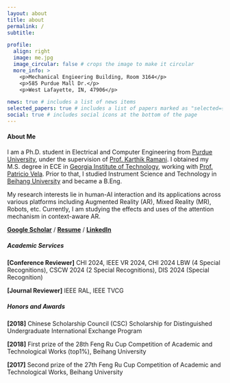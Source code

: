 ```yaml
---
layout: about
title: about
permalink: /
subtitle:

profile:
  align: right
  image: me.jpg
  image_circular: false # crops the image to make it circular
  more_info: >
    <p>Mechanical Engieering Building, Room 3164</p>
    <p>585 Purdue Mall Dr.</p>
    <p>West Lafayette, IN, 47906</p>

news: true # includes a list of news items
selected_papers: true # includes a list of papers marked as "selected={true}"
social: true # includes social icons at the bottom of the page
---
```

#### About Me 

I am a Ph.D. student in Electrical and Computer Engineering from [Purdue University](http://www.purdue.edu), under the supervision of [Prof. Karthik Ramani](https://engineering.purdue.edu/~ramani/wordpress/). I obtained my M.S. degree in ECE in [Georgia Institute of Technology](http://www.gatech.edu), working with [Prof. Patricio Vela](https://ece.gatech.edu/directory/patricio-antonio-vela). Prior to that, I studied Instrument Science and Technology in [Beihang University](https://ev.buaa.edu.cn/index.htm) and became a B.Eng.

My research interests lie in human-AI interaction and its applications across various platforms including Augmented Reality (AR), Mixed Reality (MR), Robots, etc. Currently, I am studying the effects and uses of the attention mechanism in context-aware AR.


[**Google Scholar**](https://scholar.google.com/citations?user=zbrLQdMAAAAJ&hl=en) / [**Resume**](/assets/pdf/JS_resume.pdf) / [**LinkedIn**](https://www.linkedin.com/in/jingyushi97/)

##### Academic Services
**[Conference Reviewer]** CHI 2024, IEEE VR 2024, CHI 2024 LBW (4 Special Recognitions), CSCW 2024 (2 Special Recognitions), DIS 2024 (Special Recognition)

**[Journal Reviewer]** IEEE RAL, IEEE TVCG

##### Honors and Awards
**[2018]** Chinese Scholarship Council (CSC) Scholarship for Distinguished Undergraduate International Exchange Program

**[2018]** First prize of the 28th  Feng Ru Cup Competition of Academic and Technological Works (top1%), Beihang University

**[2017]** Second prize of the 27th  Feng Ru Cup Competition of Academic and Technological Works, Beihang University